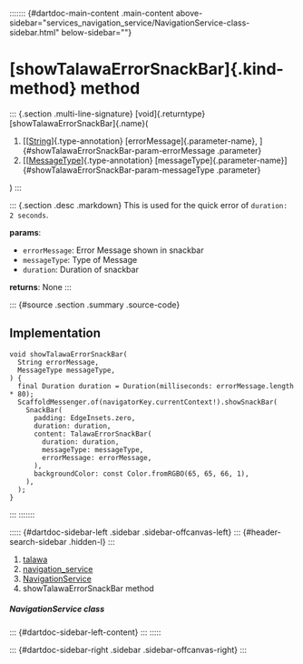 ::::::: {#dartdoc-main-content .main-content above-sidebar="services_navigation_service/NavigationService-class-sidebar.html" below-sidebar=""}
<div>

# [showTalawaErrorSnackBar]{.kind-method} method

</div>

::: {.section .multi-line-signature}
[void]{.returntype} [showTalawaErrorSnackBar]{.name}(

1.  [[[String](https://api.flutter.dev/flutter/dart-core/String-class.html)]{.type-annotation}
    [errorMessage]{.parameter-name},
    ]{#showTalawaErrorSnackBar-param-errorMessage .parameter}
2.  [[[MessageType](../../enums_enums/MessageType.html)]{.type-annotation}
    [messageType]{.parameter-name}]{#showTalawaErrorSnackBar-param-messageType
    .parameter}

)
:::

::: {.section .desc .markdown}
This is used for the quick error of `duration: 2 seconds`.

**params**:

-   `errorMessage`: Error Message shown in snackbar
-   `messageType`: Type of Message
-   `duration`: Duration of snackbar

**returns**: None
:::

::: {#source .section .summary .source-code}
## Implementation

``` language-dart
void showTalawaErrorSnackBar(
  String errorMessage,
  MessageType messageType,
) {
  final Duration duration = Duration(milliseconds: errorMessage.length * 80);
  ScaffoldMessenger.of(navigatorKey.currentContext!).showSnackBar(
    SnackBar(
      padding: EdgeInsets.zero,
      duration: duration,
      content: TalawaErrorSnackBar(
        duration: duration,
        messageType: messageType,
        errorMessage: errorMessage,
      ),
      backgroundColor: const Color.fromRGBO(65, 65, 66, 1),
    ),
  );
}
```
:::
:::::::

::::: {#dartdoc-sidebar-left .sidebar .sidebar-offcanvas-left}
::: {#header-search-sidebar .hidden-l}
:::

1.  [talawa](../../index.html)
2.  [navigation_service](../../services_navigation_service/)
3.  [NavigationService](../../services_navigation_service/NavigationService-class.html)
4.  showTalawaErrorSnackBar method

##### NavigationService class

::: {#dartdoc-sidebar-left-content}
:::
:::::

::: {#dartdoc-sidebar-right .sidebar .sidebar-offcanvas-right}
:::
